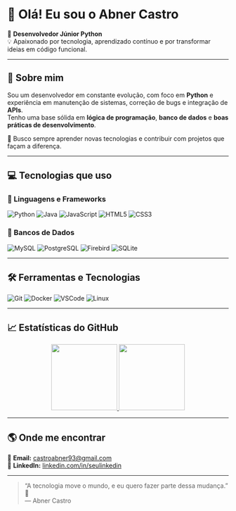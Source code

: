 # 👋 Olá! Eu sou o Abner Castro

🎯 **Desenvolvedor Júnior Python**  
💡 Apaixonado por tecnologia, aprendizado contínuo e por transformar ideias em código funcional.  

---

## 🧠 Sobre mim
Sou um desenvolvedor em constante evolução, com foco em **Python** e experiência em manutenção de sistemas, correção de bugs e integração de **APIs**.  
Tenho uma base sólida em **lógica de programação**, **banco de dados** e **boas práticas de desenvolvimento**.  

🚀 Busco sempre aprender novas tecnologias e contribuir com projetos que façam a diferença.

---

## 💻 Tecnologias que uso

### 🔹 Linguagens e Frameworks
![Python](https://img.shields.io/badge/Python-3776AB?style=for-the-badge&logo=python&logoColor=white)
![Java](https://img.shields.io/badge/Java-007396?style=for-the-badge&logo=java&logoColor=white)
![JavaScript](https://img.shields.io/badge/JavaScript-F7DF1E?style=for-the-badge&logo=javascript&logoColor=black)
![HTML5](https://img.shields.io/badge/HTML5-E34F26?style=for-the-badge&logo=html5&logoColor=white)
![CSS3](https://img.shields.io/badge/CSS3-1572B6?style=for-the-badge&logo=css3&logoColor=white)

### 🔹 Bancos de Dados
![MySQL](https://img.shields.io/badge/MySQL-005C84?style=for-the-badge&logo=mysql&logoColor=white)
![PostgreSQL](https://img.shields.io/badge/PostgreSQL-316192?style=for-the-badge&logo=postgresql&logoColor=white)
![Firebird](https://img.shields.io/badge/Firebird-E74430?style=for-the-badge&logoColor=white)
![SQLite](https://img.shields.io/badge/SQLite-003B57?style=for-the-badge&logo=sqlite&logoColor=white)

---

## 🛠️ Ferramentas e Tecnologias
![Git](https://img.shields.io/badge/Git-F05032?style=for-the-badge&logo=git&logoColor=white)
![Docker](https://img.shields.io/badge/Docker-2496ED?style=for-the-badge&logo=docker&logoColor=white)
![VSCode](https://img.shields.io/badge/VS%20Code-0078D4?style=for-the-badge&logo=visualstudiocode&logoColor=white)
![Linux](https://img.shields.io/badge/Linux-FCC624?style=for-the-badge&logo=linux&logoColor=black)

---

## 📈 Estatísticas do GitHub
<div align="center">
  <a href="https://github.com/abnercastro">
    <img height="150em" src="https://github-readme-stats.vercel.app/api?username=abnercastro&show_icons=true&theme=dracula&include_all_commits=true&count_private=true"/>
    <img height="150em" src="https://github-readme-stats.vercel.app/api/top-langs/?username=abnercastro&layout=compact&langs_count=7&theme=dracula"/>
  </a>
</div>

---

## 🌎 Onde me encontrar
📧 **Email:** [castroabner93@gmail.com](mailto:seuemail@gmail.com)  
💼 **LinkedIn:** [linkedin.com/in/seulinkedin](https://linkedin.com/in/seulinkedin)

---

> “A tecnologia move o mundo, e eu quero fazer parte dessa mudança.” 🚀  
> — Abner Castro
